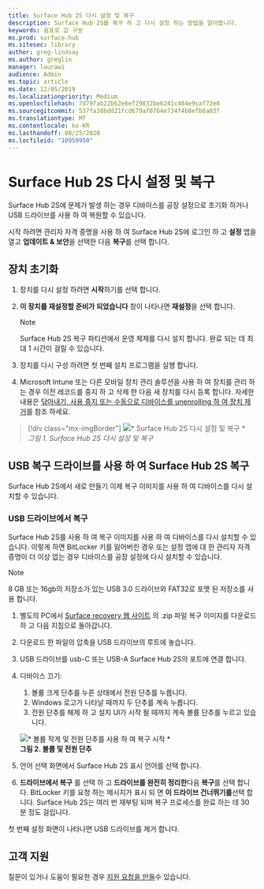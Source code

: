 ```yaml
---
title: Surface Hub 2S 다시 설정 및 복구
description: Surface Hub 2S를 복구 하 고 다시 설정 하는 방법을 알아봅니다.
keywords: 쉼표로 값 구분
ms.prod: surface-hub
ms.sitesec: library
author: greg-lindsay
ms.author: greglin
manager: laurawi
audience: Admin
ms.topic: article
ms.date: 12/05/2019
ms.localizationpriority: Medium
ms.openlocfilehash: 7d79fab22b62e6ef29832be6241c484e9caf72e0
ms.sourcegitcommit: 537fa38bdd21fcd679af0764e734f4b8efb6a03f
ms.translationtype: MT
ms.contentlocale: ko-KR
ms.lasthandoff: 08/25/2020
ms.locfileid: "10959950"
---
```

# Surface Hub 2S 다시 설정 및 복구

Surface Hub 2S에 문제가 발생 하는 경우 디바이스를 공장 설정으로 초기화 하거나 USB 드라이브를 사용 하 여 복원할 수 있습니다.

시작 하려면 관리자 자격 증명을 사용 하 여 Surface Hub 2S에 로그인 하 고 **설정** 앱을 열고 **업데이트 & 보안**을 선택한 다음 **복구**를 선택 합니다.

## 장치 초기화

1. 장치를 다시 설정 하려면 **시작**하기를 선택 합니다.

2. **이 장치를 재설정할 준비가 되었습니다** 창이 나타나면 **재설정**을 선택 합니다. 
  
   > [!NOTE]
   > Surface Hub 2S 복구 파티션에서 운영 체제를 다시 설치 합니다. 완료 되는 데 최대 1 시간이 걸릴 수 있습니다.
  
3. 장치를 다시 구성 하려면 첫 번째 설치 프로그램을 실행 합니다.

4. Microsoft Intune 또는 다른 모바일 장치 관리 솔루션을 사용 하 여 장치를 관리 하는 경우 이전 레코드를 중지 하 고 삭제 한 다음 새 장치를 다시 등록 합니다. 자세한 내용은 [닦아내기, 사용 중지 또는 수동으로 디바이스를 unenrolling 하 여 장치 제거](https://docs.microsoft.com/intune/devices-wipe)를 참조 하세요.

> [!div class="mx-imgBorder"]
> ![* Surface Hub 2S 다시 설정 및 복구 *](images/sh2-reset.png)
<br/>*그림 1. Surface Hub 2S 다시 설정 및 복구* 

## USB 복구 드라이브를 사용 하 여 Surface Hub 2S 복구

Surface Hub 2S에서 새로 만들기 이제 복구 이미지를 사용 하 여 디바이스를 다시 설치할 수 있습니다.

### USB 드라이브에서 복구

Surface Hub 2S를 사용 하 여 복구 이미지를 사용 하 여 디바이스를 다시 설치할 수 있습니다. 이렇게 하면 BitLocker 키를 잃어버린 경우 또는 설정 앱에 대 한 관리자 자격 증명이 더 이상 없는 경우 디바이스를 공장 설정에 다시 설치할 수 있습니다.

>[!NOTE]
>8 GB 또는 16gb의 저장소가 있는 USB 3.0 드라이브와 FAT32로 포맷 된 저장소를 사용 합니다.

1. 별도의 PC에서 [Surface recovery 웹 사이트](https://support.microsoft.com/surfacerecoveryimage?devicetype=surfacehub2s) 의 .zip 파일 복구 이미지를 다운로드 하 고 다음 지침으로 돌아갑니다. 

1. 다운로드 한 파일의 압축을 USB 드라이브의 루트에 놓습니다.  

1. USB 드라이브를 usb-C 또는 USB-A Surface Hub 2S의 포트에 연결 합니다.

1. 디바이스 끄기:

   1. 볼륨 크게 단추를 누른 상태에서 전원 단추를 누릅니다.
   1. Windows 로고가 나타날 때까지 두 단추를 계속 누릅니다.
   1. 전원 단추를 해제 하 고 설치 UI가 시작 될 때까지 계속 볼륨 단추를 누르고 있습니다.

   ![* 볼륨 작게 및 전원 단추를 사용 하 여 복구 시작 *](images/sh2-keypad.png) <br>
   **그림 2. 볼륨 및 전원 단추**

1. 언어 선택 화면에서 Surface Hub 2S 표시 언어를 선택 합니다.

1. **드라이브에서 복구** 를 선택 하 고 **드라이브를 완전히 정리한**다음 **복구**를 선택 합니다. BitLocker 키를 요청 하는 메시지가 표시 되 면 **이 드라이브 건너뛰기를**선택 합니다. Surface Hub 2S는 여러 번 재부팅 되며 복구 프로세스를 완료 하는 데 30 분 정도 걸립니다.

첫 번째 설정 화면이 나타나면 USB 드라이브를 제거 합니다.

## 고객 지원

질문이 있거나 도움이 필요한 경우 [지원 요청을 만들](https://support.microsoft.com/supportforbusiness/productselection)수 있습니다.
